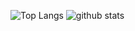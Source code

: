 ![Top Langs](https://github-readme-stats.vercel.app/api/top-langs/?username=gbenm&hide=html&theme=blue-green)
![github stats](https://github-readme-stats.vercel.app/api?username=gbenm&show_icons=true&count_private=true&line_height=40&theme=blue-green)
